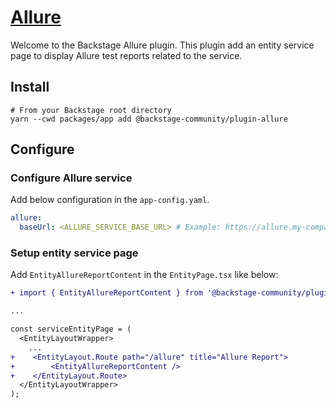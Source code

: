 # [Allure](https://docs.qameta.io/allure/)

Welcome to the Backstage Allure plugin. This plugin add an entity service page to display Allure test reports related to the service.

## Install

```shell
# From your Backstage root directory
yarn --cwd packages/app add @backstage-community/plugin-allure
```

## Configure

### Configure Allure service

Add below configuration in the `app-config.yaml`.

```yaml
allure:
  baseUrl: <ALLURE_SERVICE_BASE_URL> # Example: https://allure.my-company.net or when running allure locally, http://localhost:5050/allure-docker-service
```

### Setup entity service page

Add `EntityAllureReportContent` in the `EntityPage.tsx` like below:

```diff
+ import { EntityAllureReportContent } from '@backstage-community/plugin-allure';

...

const serviceEntityPage = (
  <EntityLayoutWrapper>
    ...
+    <EntityLayout.Route path="/allure" title="Allure Report">
+        <EntityAllureReportContent />
+    </EntityLayout.Route>
  </EntityLayoutWrapper>
);
```
